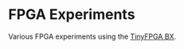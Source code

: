 # FPGA Experiments
Various FPGA experiments using the [TinyFPGA BX](https://www.crowdsupply.com/tinyfpga/tinyfpga-bx).
